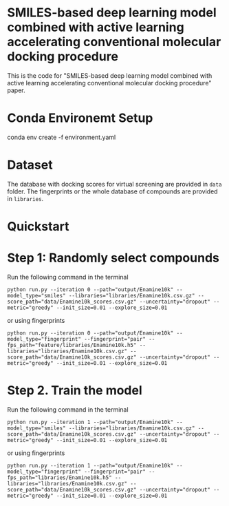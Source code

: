 # SMILES-based deep learning model combined with active learning accelerating conventional molecular docking procedure
This is the code for "SMILES-based deep learning model combined with active learning accelerating conventional molecular docking procedure" paper. 


# Conda Environemt Setup
conda env create -f environment.yaml


# Dataset
The database with docking scores for virtual screening are provided in ```data``` folder. The fingerprints or the whole database of compounds are provided in ```libraries```.


# Quickstart
# Step 1: Randomly select compounds
Run the following command in the terminal

```python run.py --iteration 0 --path="output/Enamine10k" --model_type="smiles" --libraries="libraries/Enamine10k.csv.gz" --score_path="data/Enamine10k_scores.csv.gz" --uncertainty="dropout" --metric="greedy" --init_size=0.01 --explore_size=0.01```

or using fingerprints

```python run.py --iteration 0 --path="output/Enamine10k" --model_type="fingerprint" --fingerprint="pair" --fps_path="feature/libraries/Enamine10k.h5" --libraries="libraries/Enamine10k.csv.gz" --score_path="data/Enamine10k_scores.csv.gz" --uncertainty="dropout" --metric="greedy" --init_size=0.01 --explore_size=0.01```

# Step 2. Train the model 
Run the following command in the terminal

```python run.py --iteration 1 --path="output/Enamine10k" --model_type="smiles" --libraries="libraries/Enamine10k.csv.gz" --score_path="data/Enamine10k_scores.csv.gz" --uncertainty="dropout" --metric="greedy" --init_size=0.01 --explore_size=0.01```

or using fingerprints

```python run.py --iteration 1 --path="output/Enamine10k" --model_type="fingerprint" --fingerprint="pair" --fps_path="libraries/Enamine10k.h5" --libraries="libraries/Enamine10k.csv.gz" --score_path="data/Enamine10k_scores.csv.gz" --uncertainty="dropout" --metric="greedy" --init_size=0.01 --explore_size=0.01```
